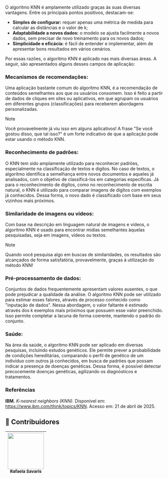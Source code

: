 O algoritmo KNN é amplamente utilizado graças às suas diversas vantagens. Entre os principais pontos positivos, destacam-se:
* **Simples de configurar:** requer apenas uma métrica de medida para calcular as distâncias e o valor de k;
* **Adaptabilidade a novos dados:** o modelo se ajusta facilmente a novos dados, sem precisar de novo treinamento para os novos dados;
* **Simplicidade e eficácia:** é fácil de entender e implementar, além de apresentar bons resultados em vários cenários.

Por essas razões, o algoritmo KNN é aplicado nas mais diversas áreas. A seguir, são apresentados alguns desses campos de aplicação:

### Mecanismos de recomendações: 
Uma aplicação bastante comum do algoritmo KNN, é a recomendação de conteúdos semelhantes aos que os usuários consomem. Isso é feito a partir de dados de cliques em sites ou aplicativos, em que agrupam os usuários em diferentes grupos (classificações) para receberem abordagens personalizadas.
> [!NOTE]
> Você provavelmente já viu isso em alguns aplicativos! A frase "Se você gostou disso, que tal isso?" é um forte indicativo de que a aplicação pode estar usando o método KNN.

### Reconhecimento de padrões:
O KNN tem sido amplamente utilizado para reconhecer padrões, especialmente na classificação de textos e digítos. No caso de textos, o algoritmo identifica a semelhança entre novos documentos e aqueles já analisados, com o objetivo de classificá-los em categorias específicas. Já para o reconhecimento de digítos, como no reconhecimento de escrita natural, o KNN é utilizado para comparar imagens de digítos com exemplos já conhecidos. Dessa forma, o novo dado é classificado com base em seus vizinhos mais próximos.

### Similaridade de imagens ou vídeos:
Com base na descrição em linguagem natural de imagens e vídeos, o algoritmo KNN é usado para encontrar midías semelhantes àquelas pesquisadas, seja em imagens, vídeos ou textos.
> [!NOTE]
> Quando você pesquisa algo em buscas de similaridades, os resultados são alcançados de forma satisfatória, provavelmente, graças à utilização do método KNN!

### Pré-processamento de dados:
Conjuntos de dados frequentemente apresentam valores ausentes, o que pode prejudicar a qualidade da análise. O algoritmo KNN pode ser utilizado para estimar esses falores, através de processo conhecido como "inputação de dados". Nessa abordagem, o valor faltante é estimado através dos k exemplos mais próximos que possuem esse valor preenchido. Isso permite completar a lacuna de forma coerente, mantendo o padrão do conjunto.

### Saúde:
Na área da saúde, o algoritmo KNN pode ser aplicado em diversas pesquisas, incluindo estudos genéticos. Ele permite prever a probabilidade de condições hereditárias, comparando o perfil de genético de um indivíduo com outros já conhecidos, em busca de padrões que possam indicar a presença de doenças genéticas. Dessa forma, é possível detectar precocemente doenças genéticas, agilizando os diagnósticos e tratamentos.

### Referências
**IBM.** _K-nearest neighbors (KNN)_. Disponível em: https://www.ibm.com/think/topics/KNN. Acesso em: 21 de abril de 2025.

## 👾 **Contribuidores**  
| [<img loading="lazy" src="https://avatars.githubusercontent.com/u/178849007?v=4" width=115><br><sub>Rafaela Savaris</sub>](https://github.com/rafasavaris) | 
| :---: |